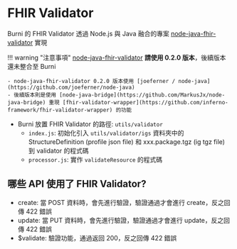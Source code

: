# FHIR Validator
Burni 的 FHIR Validator 透過 Node.js 與 Java 融合的專案 [node-java-fhir-validator](https://www.npmjs.com/package/node-java-fhir-validator) 實現

!!! warning "注意事項"
    [node-java-fhir-validator](https://www.npmjs.com/package/node-java-fhir-validator) **請使用 0.2.0 版本**，後續版本還未整合至 Burni

    - node-java-fhir-validator 0.2.0 版本使用 [joeferner / node-java](https://github.com/joeferner/node-java)
    - 後續版本則是使用 [node-java-bridge](https://github.com/MarkusJx/node-java-bridge) 重現 [fhir-validator-wrapper](https://github.com/inferno-framework/fhir-validator-wrapper) 的功能


- Burni 放置 FHIR Validator 的路徑: `utils/validator`
    - `index.js`: 初始化引入 `utils/validator/igs` 資料夾中的 StructureDefinition (profile json file) 和 xxx.package.tgz (ig tgz file) 到 validator 的程式碼
    - `processor.js`: 實作 `validateResource` 的程式碼

## 哪些 API 使用了 FHIR Validator?
- create: 當 POST 資料時，會先進行驗證，驗證通過才會進行 create，反之回傳 422 錯誤
- update: 當 PUT 資料時，會先進行驗證，驗證通過才會進行 update，反之回傳 422 錯誤
- $validate: 驗證功能，通過返回 200，反之回傳 422 錯誤